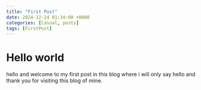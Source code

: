 ```yaml
---
title: "First Post"
date: 2024-12-24 01:34:00 +0000
categories: [Casual, posts]
tags: [FirstPost]
---
```


# Hello world

hello and welcome to my first post in this blog where i will only say hello and thank you for visiting this blog of mine.